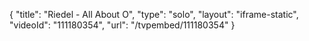 {
    "title": "Riedel - All About O",
    "type": "solo",
    "layout": "iframe-static",
    "videoId": "111180354",
    "url": "\/tvpembed\/111180354"
}
